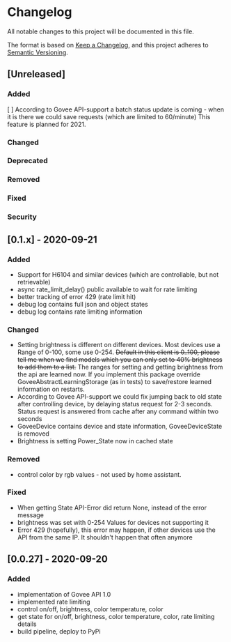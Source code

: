 # Changelog
All notable changes to this project will be documented in this file.

The format is based on [Keep a Changelog](https://keepachangelog.com/en/1.0.0/),
and this project adheres to [Semantic Versioning](https://semver.org/spec/v2.0.0.html).

## [Unreleased]
### Added
[ ] According to Govee API-support a batch status update is coming - when it is there we could save requests (which are limited to 60/minute)
  This feature is planned for 2021.
### Changed
### Deprecated
### Removed
### Fixed
### Security

## [0.1.x] - 2020-09-21
### Added
- Support for H6104 and similar devices (which are controllable, but not retrievable)
- async rate_limit_delay() public available to wait for rate limiting
- better tracking of error 429 (rate limit hit)
- debug log contains full json and object states
- debug log contains rate limiting information
### Changed
- Setting brightness is different on different devices. Most devices use a Range of 0-100, some use 0-254.
  ~~Default in this client is 0..100, please tell me when we find models which you can only set to 40% brightness to add them to a list.~~
  The ranges for setting and getting brightness from the api are learned now. If you implement this package override GoveeAbstractLearningStorage (as in tests) to save/restore learned information on restarts.
- According to Govee API-support we could fix jumping back to old state after controlling device, 
  by delaying status request for 2-3 seconds. 
  Status request is answered from cache after any command within two seconds
- GoveeDevice contains device and state information, GoveeDeviceState is removed
- Brightness is setting Power_State now in cached state
### Removed
- control color by rgb values - not used by home assistant.
### Fixed
- When getting State API-Error did return None, instead of the error message
- brightness was set with 0-254 Values for devices not supporting it
- Error 429 (hopefully), this error may happen, if other devices use the API from the same IP. It shouldn't happen that often anymore

## [0.0.27] - 2020-09-20
### Added
- implementation of Govee API 1.0
- implemented rate limiting
- control on/off, brightness, color temperature, color
- get state for on/off, brightness, color temperature, color, rate limiting details
- build pipeline, deploy to PyPi
